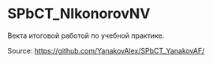 # SPbCT_NIkonorovNV
Векта итоговой работой по учебной практике.

Source: https://github.com/YanakovAlex/SPbCT_YanakovAF/
